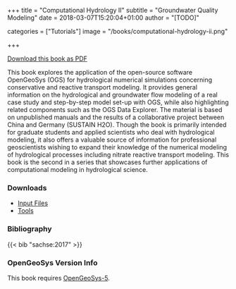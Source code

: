 +++
title = "Computational Hydrology II"
subtitle = "Groundwater Quality Modeling"
date = 2018-03-07T15:20:04+01:00
author = "[TODO]"

categories = ["Tutorials"]
image = "/books/computational-hydrology-ii.png"

+++

[<i class="far fa-file-pdf"></i> Download this book as PDF](https://minio.ufz.de/ogs/public/web/Books/Computational-Hydrology-II/CompHydroII-opt.pdf)

This book explores the application of the open-source software OpenGeoSys (OGS) for hydrological numerical simulations concerning conservative and reactive transport modeling. It provides general information on the hydrological and groundwater flow modeling of a real case study and step-by-step model set-up with OGS, while also highlighting related components such as the OGS Data Explorer. The material is based on unpublished manuals and the results of a collaborative project between China and Germany (SUSTAIN H2O). Though the book is primarily intended for graduate students and applied scientists who deal with hydrological modeling, it also offers a valuable source of information for professional geoscientists wishing to expand their knowledge of the numerical modeling of hydrological processes including nitrate reactive transport modeling. This book is the second in a series that showcases further applications of computational modeling in hydrological science.

<div class='note clear-both'>

### <i class="far fa-download"></i> Downloads

- [<i class="far fa-file-archive"></i> Input Files](https://minio.ufz.de/ogs/public/web/Books/Computational-Hydrology-II/CompHydroII-Input.zip)  
- [<i class="far fa-file-archive"></i> Tools](https://minio.ufz.de/ogs/public/web/Books/Computational-Hydrology-II/CompHydroII-Tools.zip)  

</div>

<div class='note'>

### <i class="far fa-book"></i> Bibliography

{{< bib "sachse:2017" >}}
</div>

<div class='note'>

### <i class="far fa-code-branch"></i> OpenGeoSys Version Info

This book requires [OpenGeoSys-5](/ogs-5/).
</div>
